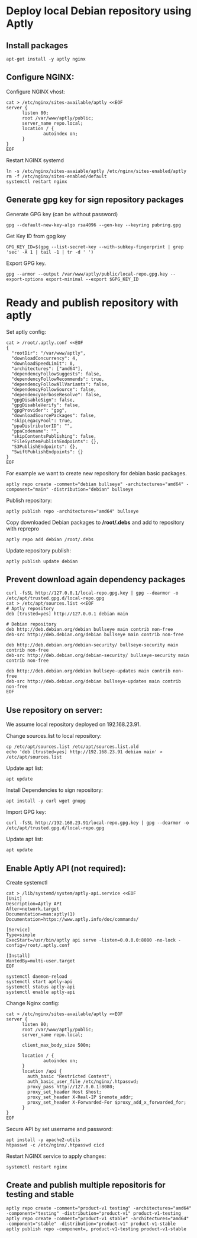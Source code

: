 # Deploy local Debian repository using Aptly

## Install packages
```
apt-get install -y aptly nginx
```

## Configure NGINX:
Configure NGINX vhost:
```
cat > /etc/nginx/sites-available/aptly <<EOF
server {
      listen 80;
      root /var/www/aptly/public;
      server_name repo.local;
      location / {
              autoindex on;
      }
}
EOF
```

Restart NGINX systemd
```
ln -s /etc/nginx/sites-avaiable/aptly /etc/nginx/sites-enabled/aptly
rm -f /etc/nginx/sites-enabled/default
systemctl restart nginx
```

## Generate gpg key for sign repository packages
Generate GPG key (can be without password)
```
gpg --default-new-key-algo rsa4096 --gen-key --keyring pubring.gpg
```

Get Key ID from gpg key
```
GPG_KEY_ID=$(gpg --list-secret-key --with-subkey-fingerprint | grep 'sec' -A 1 | tail -1 | tr -d ' ')
```

Export GPG key.
```
gpg --armor --output /var/www/aptly/public/local-repo.gpg.key --export-options export-minimal --export $GPG_KEY_ID
```

# Ready and publish repository with aptly

Set aptly config:
```
cat > /root/.aptly.conf <<EOF
{
  "rootDir": "/var/www/aptly",
  "downloadConcurrency": 4,
  "downloadSpeedLimit": 0,
  "architectures": ["amd64"],
  "dependencyFollowSuggests": false,
  "dependencyFollowRecommends": true,
  "dependencyFollowAllVariants": false,
  "dependencyFollowSource": false,
  "dependencyVerboseResolve": false,
  "gpgDisableSign": false,
  "gpgDisableVerify": false,
  "gpgProvider": "gpg",
  "downloadSourcePackages": false,
  "skipLegacyPool": true,
  "ppaDistributorID": "",
  "ppaCodename": "",
  "skipContentsPublishing": false,
  "FileSystemPublishEndpoints": {},
  "S3PublishEndpoints": {},
  "SwiftPublishEndpoints": {}
}
EOF
```

For example we want to create new repository for debian basic packages.
```
aptly repo create -comment="debian bullseye" -architectures="amd64" -component="main" -distribution="debian" bullseye
```

Publish repository:
```
aptly publish repo -architectures="amd64" bullseye
```

Copy downloaded Debian packages to **/root/.debs** and add to repository with reprepro
```
aptly repo add debian /root/.debs

```

Update repository publish:
```
aptly publish update debian
```

## Prevent download again dependency packages

```
curl -fsSL http://127.0.0.1/local-repo.gpg.key | gpg --dearmor -o /etc/apt/trusted.gpg.d/local-repo.gpg
cat > /etc/apt/sources.list <<EOF
# Aptly repository
deb [trusted=yes] http://127.0.0.1 debian main

# Debian repository
deb http://deb.debian.org/debian bullseye main contrib non-free
deb-src http://deb.debian.org/debian bullseye main contrib non-free

deb http://deb.debian.org/debian-security/ bullseye-security main contrib non-free
deb-src http://deb.debian.org/debian-security/ bullseye-security main contrib non-free

deb http://deb.debian.org/debian bullseye-updates main contrib non-free
deb-src http://deb.debian.org/debian bullseye-updates main contrib non-free
EOF
```

## Use repository on server:
We assume local repository deployed on 192.168.23.91.

Change sources.list to local repository:
```
cp /etc/apt/sources.list /etc/apt/sources.list.old
echo 'deb [trusted=yes] http://192.168.23.91 debian main' > /etc/apt/sources.list
```

Update apt list:
```
apt update
```

Install Dependencies to sign repository:
```
apt install -y curl wget gnupg
```

Import GPG key:
```
curl -fsSL http://192.168.23.91/local-repo.gpg.key | gpg --dearmor -o /etc/apt/trusted.gpg.d/local-repo.gpg
```

Update apt list:
```
apt update
```

## Enable Aptly API (not required):

Create systemctl
```
cat > /lib/systemd/system/aptly-api.service <<EOF
[Unit]
Description=Aptly API
After=network.target
Documentation=man:aptly(1)
Documentation=https://www.aptly.info/doc/commands/

[Service]
Type=simple
ExecStart=/usr/bin/aptly api serve -listen=0.0.0.0:8080 -no-lock -config=/root/.aptly.conf

[Install]
WantedBy=multi-user.target
EOF

systemctl daemon-reload
systemctl start aptly-api
systemctl status aptly-api
systemctl enable aptly-api
```

Change Nginx config:
```
cat > /etc/nginx/sites-available/aptly <<EOF
server {
      listen 80;
      root /var/www/aptly/public;
      server_name repo.local;

      client_max_body_size 500m;

      location / {
              autoindex on;
      }
      location /api {
        auth_basic "Restricted Content";
        auth_basic_user_file /etc/nginx/.htpasswd;
        proxy_pass http://127.0.0.1:8080;
        proxy_set_header Host $host;
        proxy_set_header X-Real-IP $remote_addr;
        proxy_set_header X-Forwarded-For $proxy_add_x_forwarded_for;
      }
}
EOF
```

Secure API by set username and password:
```
apt install -y apache2-utils
htpasswd -c /etc/nginx/.htpasswd cicd
```

Restart NGINX service to apply changes:
```
systemctl restart nginx
```


## Create and publish multiple repositoris for testing and stable
```
aptly repo create -comment="product-v1 testing" -architectures="amd64" -component="testing" -distribution="product-v1" product-v1-testing
aptly repo create -comment="product-v1 stable" -architectures="amd64" -component="stable" -distribution="product-v1" product-v1-stable
aptly publish repo -component=, product-v1-testing product-v1-stable
```
